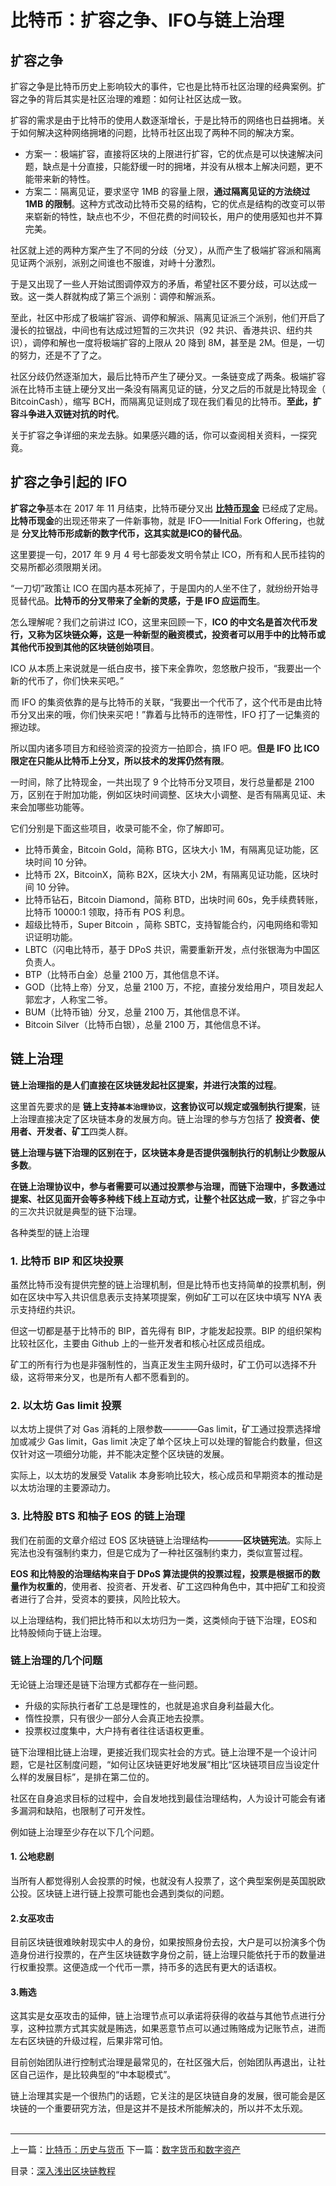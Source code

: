 # ​比特币：扩容之争、IFO与链上治理
## 扩容之争
扩容之争是比特币历史上影响较大的事件，它也是比特币社区治理的经典案例。扩容之争的背后其实是社区治理的难题：如何让社区达成一致。  

扩容的需求是由于比特币的使用人数逐渐增长，于是比特币的网络也日益拥堵。关于如何解决这种网络拥堵的问题，比特币社区出现了两种不同的解决方案。  

*   方案一：极端扩容，直接将区块的上限进行扩容，它的优点是可以快速解决问题，缺点是十分直接，只能舒缓一时的拥堵，并没有从根本上解决问题，更不能带来新的特性。
*   方案二：隔离见证，要求坚守 1MB 的容量上限，**通过隔离见证的方法绕过 1MB 的限制**。这种方式改动比特币交易的结构，它的优点是结构的改变可以带来崭新的特性，缺点也不少，不但花费的时间较长，用户的使用感知也并不算完美。

社区就上述的两种方案产生了不同的分歧（分叉），从而产生了极端扩容派和隔离见证两个派别，派别之间谁也不服谁，对峙十分激烈。  

于是又出现了一些人开始试图调停双方的矛盾，希望社区不要分歧，可以达成一致。这一类人群就构成了第三个派别：调停和解派系。  

至此，社区中形成了极端扩容派、调停和解派、隔离见证派三个派别，他们开启了漫长的拉锯战，中间也有达成过短暂的三次共识（92 共识、香港共识、纽约共识），调停和解也一度将极端扩容的上限从 20 降到 8M，甚至是 2M。但是，一切的努力，还是不了了之。  

社区分歧仍然逐渐加大，最后比特币产生了硬分叉。一条链变成了两条。极端扩容派在比特币主链上硬分叉出一条没有隔离见证的链，分叉之后的币就是比特现金（ BitcoinCash），缩写 BCH，而隔离见证则成了现在我们看见的比特币。**至此，扩容斗争进入双链对抗的时代**。  

关于扩容之争详细的来龙去脉。如果感兴趣的话，你可以查阅相关资料，一探究竟。  

## 扩容之争引起的 IFO
**扩容之争**基本在 2017 年 11 月结束，比特币硬分叉出 **[比特币现金](https://mp.weixin.qq.com/s/XxWGQBQmeQmUf2rPDFXnew)** 已经成了定局。**比特币现金**的出现还带来了一件新事物，就是 IFO——Initial Fork Offering，也就是 **分叉比特币形成新的数字代币，这其实就是ICO的替代品**。   

这里要提一句，2017 年 9 月 4 号七部委发文明令禁止 ICO，所有和人民币挂钩的交易所都必须限期关闭。  

“一刀切”政策让 ICO 在国内基本死掉了，于是国内的人坐不住了，就纷纷开始寻觅替代品。**比特币的分叉带来了全新的灵感，于是 IFO 应运而生**。   

怎么理解呢？我们之前讲过 ICO，这里来回顾一下，**ICO 的中文名是首次代币发行，又称为区块链众筹，这是一种新型的融资模式，投资者可以用手中的比特币或其他代币投到其他的区块链创始项目**。  

ICO 从本质上来说就是一纸白皮书，接下来全靠吹，忽悠散户投币，“我要出一个新的代币了，你们快来买吧。”  

而 IFO 的集资依靠的是与比特币的关联，“我要出一个代币了，这个代币是由比特币分叉出来的哦，你们快来买吧！”靠着与比特币的连带性，IFO 打了一记集资的擦边球。   

所以国内诸多项目方和经验资深的投资方一拍即合，搞 IFO 吧。**但是 IFO 比 ICO 限定在只能从比特币上分叉，所以技术的发挥仍然有限**。   

一时间，除了比特现金，一共出现了 9 个比特币分叉项目，发行总量都是 2100 万，区别在于附加功能，例如区块时间调整、区块大小调整、是否有隔离见证、未来会加哪些功能等。  

它们分别是下面这些项目，收录可能不全，你了解即可。  
*   比特币黄金，Bitcoin Gold，简称 BTG，区块大小 1M，有隔离见证功能，区块时间 10 分钟。
*   比特币 2X，BitcoinX，简称 B2X，区块大小 2M，有隔离见证功能，区块时间 10 分钟。
*   比特币钻石，Bitcoin Diamond，简称 BTD，出块时间 60s，免手续费转账，比特币 10000:1 领取，持币有 POS 利息。
*   超级比特币，Super Bitcoin ，简称 SBTC，支持智能合约，闪电网络和零知识证明功能。
*   LBTC（闪电比特币，基于 DPoS 共识，需要重新开发，点付张银海为中国区负责人。
*   BTP（比特币白金）总量 2100 万，其他信息不详。
*   GOD（比特上帝）分叉，总量 2100 万，不挖，直接分发给用户，项目发起人郭宏才，人称宝二爷。
*   BUM（比特币铀）分叉，总量 2100 万，其他信息不详。
*   Bitcoin Silver（比特币白银），总量 2100 万，其他信息不详。

## 链上治理
**链上治理指的是人们直接在区块链发起社区提案，并进行决策的过程**。  

这里首先要求的是 **链上支持`基本治理协议`**，**这套协议可以规定或强制执行提案**，链上治理直接决定了区块链本身的发展方向。链上治理的参与方包括了 **投资者、使用者、开发者、矿工**四类人群。  

**链上治理与链下治理的区别在于，区块链本身是否提供强制执行的机制让少数服从多数**。  

**在链上治理协议中，参与者需要可以通过投票参与治理，而链下治理中，多数通过提案、社区见面开会等多种线下线上互动方式，让整个社区达成一致**，扩容之争中的三次共识就是典型的链下治理。  

各种类型的链上治理  

### 1. 比特币 BIP 和区块投票
虽然比特币没有提供完整的链上治理机制，但是比特币也支持简单的投票机制，例如在区块中写入共识信息表示支持某项提案，例如矿工可以在区块中填写 NYA 表示支持纽约共识。   

但这一切都是基于比特币的 BIP，首先得有 BIP，才能发起投票。BIP 的组织架构比较社区化，主要由 Github 上的一些开发者和核心社区成员组成。   

矿工的所有行为也是非强制性的，当真正发生主网升级时，矿工仍可以选择不升级，这将带来分叉，也是所有人都不愿看到的。   

### 2. 以太坊 Gas limit 投票
以太坊上提供了对 Gas 消耗的上限参数————Gas limit，矿工通过投票选择增加或减少 Gas limit，Gas limit 决定了单个区块上可以处理的智能合约数量，但这仅针对这一项细分功能，并不能决定整个区块链的发展。   

实际上，以太坊的发展受 Vatalik 本身影响比较大，核心成员和早期资本的推动是以太坊治理的主要源动力。   

### 3. 比特股 BTS 和柚子 EOS 的链上治理
我们在前面的文章介绍过 EOS 区块链链上治理结构————**区块链宪法**。实际上宪法也没有强制约束力，但是它成为了一种社区强制约束力，类似宣誓过程。   

**EOS 和比特股的治理结构来自于 DPoS 算法提供的投票过程，投票是根据币的数量作为权重的**，使用者、投资者、开发者、矿工这四种角色中，其中把矿工和投资者进行了合并，受资本的要挟，风险比较大。   

以上治理结构，我们把比特币和以太坊归为一类，这类倾向于链下治理，EOS和比特股倾向于链上治理。   

### 链上治理的几个问题
无论链上治理还是链下治理方式都存在一些问题。   

*   升级的实际执行者矿工总是理性的，也就是追求自身利益最大化。    
*   惰性投票，只有很少一部分人会真正地去投票。   
*   投票权过度集中，大户持有者往往话语权更重。   

链下治理相比链上治理，更接近我们现实社会的方式。链上治理不是一个设计问题，它是社区制度问题，“如何让区块链更好地发展”相比“区块链项目应当设定什么样的发展目标”，是排在第二位的。   

社区在自身追求目标的过程中，会自发地找到最佳治理结构，人为设计可能会有诸多漏洞和缺陷，也限制了可开发性。   

例如链上治理至少存在以下几个问题。   

#### 1. 公地悲剧
当所有人都觉得别人会投票的时候，也就没有人投票了，这个典型案例是英国脱欧公投。区块链上进行链上投票可能也会遇到类似的问题。   

#### 2.女巫攻击
目前区块链很难映射现实中人的身份，如果按照身份去投，大户是可以扮演多个伪造身份进行投票的，在产生区块链数字身份之前，链上治理只能依托于币的数量进行权重投票。这便造成一个代币一票，持币多的选民有更大的话语权。   

#### 3.贿选
这其实是女巫攻击的延伸，链上治理节点可以承诺将获得的收益与其他节点进行分享，这种拉票方式其实就是贿选，如果恶意节点可以通过贿赂成为记账节点，进而左右区块链的升级过程，后果非常可怕。   

目前创始团队进行控制式治理是最常见的，在社区强大后，创始团队再退出，让社区自己运作，是比较典型的“中本聪模式”。   

链上治理其实是一个很热门的话题，它关注的是区块链自身的发展，很可能会是区块链的一个重要研究方法，但是这并不是技术所能解决的，所以并不太乐观。  
​

---
上一篇：[比特币：历史与货币](https://github.com/yjjnls/blockchain-tutorial-cn/blob/master/doc/24.%E6%AF%94%E7%89%B9%E5%B8%81%EF%BC%9A%E5%8E%86%E5%8F%B2%E4%B8%8E%E8%B4%A7%E5%B8%81.md)        下一篇：[数字货币和数字资产](https://github.com/yjjnls/blockchain-tutorial-cn/blob/master/doc/26.%E6%95%B0%E5%AD%97%E8%B4%A7%E5%B8%81%E5%92%8C%E6%95%B0%E5%AD%97%E8%B5%84%E4%BA%A7.md)  

目录：[深入浅出区块链教程](https://github.com/yjjnls/blockchain-tutorial-cn)